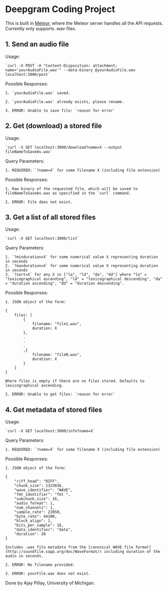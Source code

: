 # Deepgram Coding Project

This is built in [Meteor](https://www.meteor.com/), where the Meteor server handles all the API requests. Currently only supports .wav files.

## 1. Send an audio file

Usage:

    `curl -X POST -H "Content-Disposition: attachment; name='yourAudioFile.wav'" --data-binary @yourAudioFile.wav localhost:3000/post`

Possible Responses:

    1. `yourAudioFile.wav` saved.

    2. `yourAudioFile.wav` already exists, please rename.

    3. ERROR: Unable to save file: `reason for error`

## 2. Get (download) a stored file

Usage:
    
    `curl -X GET localhost:3000/download?name=X --output fileNameToSaveAs.wav`

Query Parameters:

    1. REQUIRED: `?name=X` for some filename X (including file extension)

Possible Responses:

    1. Raw binary of the requested file, which will be saved to fileNameToSaveAs.wav as specified in the `curl` command.

    2. ERROR: File does not exist.

## 3. Get a list of all stored files

Usage:
    
    `curl -X GET localhost:3000/list`

Query Parameters:

    1. `?minduration=X` for some numerical value X representing duration in seconds
    2. `?maxduration=X` for some numerical value X representing duration in seconds
    3. `?sort=X` for any X in ["la", "ld", "da", "dd"] where "la" = "lexicographical ascending", "ld" = "lexicographical descending", "da" = "duration ascending", "dd" = "duration descending".

Possible Responses:

    1. JSON object of the form:

    {
        files: [
            {
                filename: "file1.wav",
                duration: X
            },
            .
            .
            .
            ,{
                filename: "fileN.wav",
                duration: X
            }
        ]
    }

    Where files is empty if there are no files stored. Defaults to lexicographical ascending.

    2. ERROR: Unable to get files: `reason for error`

## 4. Get metadata of stored files

Usage:
    
    `curl -X GET localhost:3000/info?name=X`

Query Parameters:

    1. REQUIRED: `?name=X` for some filename X (including file extension)

Possible Responses:

    1. JSON object of the form:

    {
        "riff_head": "RIFF",
        "chunk_size": 1323036,
        "wave_identifier": "WAVE",
        "fmt_identifier": "fmt ",
        "subchunk_size": 16,
        "audio_format": 1,
        "num_channels": 1,
        "sample_rate": 22050,
        "byte_rate": 44100,
        "block_align": 2,
        "bits_per_sample": 16,
        "data_identifier": "data",
        "duration": 30
    }

    Includes .wav file metadata from the [canonical WAVE file format](http://soundfile.sapp.org/doc/WaveFormat/) including duration of the audio in seconds.

    2. ERROR: No filename provided.

    3. ERROR: yourFile.wav does not exist.


Done by Ajay Pillay, University of Michigan.